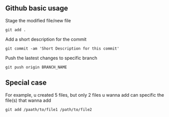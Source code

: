## Github basic usage

Stage the modified file/new file
```
git add .
```

Add a short description for the commit
```
git commit -am 'Short Description for this commit'
```

Push the lastest changes to specific branch
```
git push origin BRANCH_NAME
```

## Special case
For example, u created 5 files, but only 2 files u wanna add can specific the file(s) that wanna add
```
git add /paath/to/file1 /path/to/file2
```
